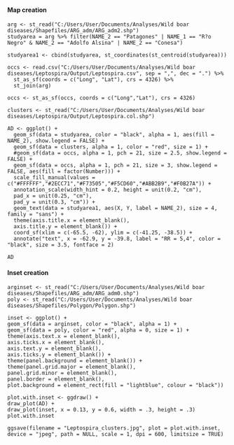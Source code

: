 #### Map creation

    arg <- st_read("C:/Users/User/Documents/Analyses/Wild boar diseases/Shapefiles/ARG_adm/ARG_adm2.shp")
    studyarea = arg %>% filter(NAME_2 == "Patagones" | NAME_1 == "R?o Negro" & NAME_2 == "Adolfo Alsina" | NAME_2 == "Conesa")

    studyarea1 <- cbind(studyarea, st_coordinates(st_centroid(studyarea)))
    
    occs <- read.csv("C:/Users/User/Documents/Analyses/Wild boar diseases/Leptospira/Output/Leptospira.csv", sep = ",", dec = ".") %>%
      st_as_sf(coords = c("Long", "Lat"), crs = 4326) %>%
      st_join(arg)

    occs <- st_as_sf(occs, coords = c("Long","Lat"), crs = 4326)
    
    clusters <- st_read("C:/Users/User/Documents/Analyses/Wild boar diseases/Leptospira/Output/Leptospira.col.shp")
    
    AD <- ggplot() +
      geom_sf(data = studyarea, color = "black", alpha = 1, aes(fill = NAME_2), show.legend = FALSE) +
      geom_sf(data = clusters, alpha = 1, color = "red", size = 1) +
      #geom_sf(data = occs, alpha = 1, pch = 21, size = 2.5, show.legend = FALSE) +
      geom_sf(data = occs, alpha = 1, pch = 21, size = 3, show.legend = FALSE, aes(fill = factor(Number))) +
      scale_fill_manual(values = c("#FFFFFF","#2ECC71","#F73505","#F5CD60","#ABB2B9","#F0B27A")) +
      annotation_scale(width_hint = 0.2, height = unit(0.2, "cm"),
      pad_x = unit(0.25, "cm"),
      pad_y = unit(0.3, "cm")) +
      geom_text(data = studyarea1, aes(X, Y, label = NAME_2), size = 4, family = "sans") +
      theme(axis.title.x = element_blank(),
      axis.title.y = element_blank()) +
      coord_sf(xlim = c(-65.5, -62), ylim = c(-41.25, -38.5)) +
      annotate("text", x = -62.9, y = -39.8, label = "RR = 5,4", color = "black", size = 3.5, fontface = 2)
    
    AD

#### Inset creation
    
    arginset <- st_read("C:/Users/User/Documents/Analyses/Wild boar diseases/Shapefiles/ARG_adm/ARG_adm0.shp")
    poly <- st_read("C:/Users/User/Documents/Analyses/Wild boar diseases/Shapefiles/Polygon/Polygon.shp") 
    
    inset <- ggplot() +
    geom_sf(data = arginset, color = "black", alpha = 1) +
    geom_sf(data = poly, color = "red", alpha = 0, size = 1) +
    theme(axis.text.x = element_blank(),
    axis.ticks.x = element_blank(),
    axis.text.y = element_blank(),
    axis.ticks.y = element_blank()) + 
    theme(panel.background = element_blank()) +
    theme(panel.grid.major = element_blank(),
    panel.grid.minor = element_blank(),
    panel.border = element_blank(),
    plot.background = element_rect(fill = "lightblue", colour = "black"))
    
    plot.with.inset <- ggdraw() +
    draw_plot(AD) +
    draw_plot(inset, x = 0.13, y = 0.6, width = .3, height = .3)
    plot.with.inset
    
    ggsave(filename = "Leptospira_clusters.jpg", plot = plot.with.inset, device = "jpeg", path = NULL, scale = 1, dpi = 600, limitsize = TRUE)  
    
    
    









